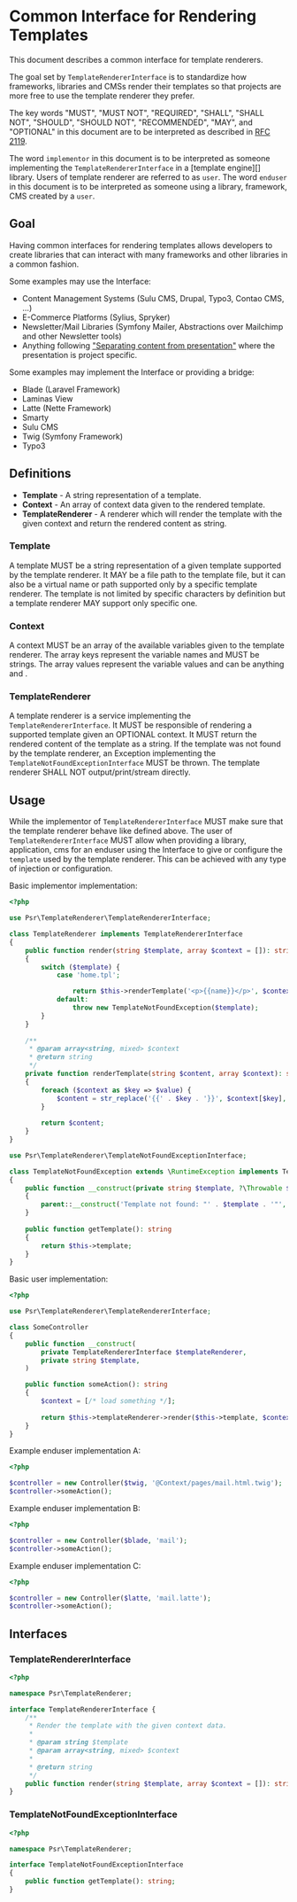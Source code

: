 Common Interface for Rendering Templates
========================================

This document describes a common interface for template renderers.

The goal set by `TemplateRendererInterface` is to standardize how frameworks, libraries and CMSs
render their templates so that projects are more free to use the template renderer they prefer.

The key words "MUST", "MUST NOT", "REQUIRED", "SHALL", "SHALL NOT", "SHOULD",
"SHOULD NOT", "RECOMMENDED", "MAY", and "OPTIONAL" in this document are to be
interpreted as described in [RFC 2119][].

The word `implementor` in this document is to be interpreted as someone
implementing the `TemplateRendererInterface` in a [template engine][] library.
Users of template renderer are referred to as `user`.
The word `enduser` in this document is to be interpreted as someone using
a library, framework, CMS created by a `user`.

[RFC 2119]: http://tools.ietf.org/html/rfc2119

## Goal

Having common interfaces for rendering templates allows developers to create libraries that can interact with many frameworks and other libraries in a common fashion.

Some examples may use the Interface:

 - Content Management Systems (Sulu CMS, Drupal, Typo3, Contao CMS, ...)
 - E-Commerce Platforms (Sylius, Spryker)
 - Newsletter/Mail Libraries (Symfony Mailer, Abstractions over Mailchimp and other Newsletter tools) 
 - Anything following ["Separating content from presentation"](https://en.wikipedia.org/wiki/Separation_of_content_and_presentation) where the presentation is project specific.

Some examples may implement the Interface or providing a bridge:

 - Blade (Laravel Framework)
 - Laminas View
 - Latte (Nette Framework)
 - Smarty
 - Sulu CMS
 - Twig (Symfony Framework)
 - Typo3

## Definitions

* **Template** - A string representation of a template.
* **Context** - An array of context data given to the rendered template.
* **TemplateRenderer** - A renderer which will render the template with the given context and return the rendered content as string.

### Template

A template MUST be a string representation of a given template supported by the template renderer. It MAY be a file path
to the template file, but it can also be a virtual name or path supported only by a specific template renderer. The
template is not limited by specific characters by definition but a template renderer MAY support only specific one.

### Context

A context MUST be an array of the available variables given to the template renderer. The array keys represent the
variable names and MUST be strings. The array values represent the variable values and can be anything and
.

### TemplateRenderer

A template renderer is a service implementing the `TemplateRendererInterface`. It MUST be responsible of rendering a 
supported template given an OPTIONAL context. It MUST return the rendered content of the template as a string.
If the template was not found by the template renderer, an Exception implementing the `TemplateNotFoundExceptionInterface`
MUST be thrown. The template renderer SHALL NOT output/print/stream directly.

## Usage

While the implementor of `TemplateRendererInterface` MUST make sure that the template renderer behave like defined
above. The user of `TemplateRendererInterface` MUST allow when providing a library, application, cms for an enduser
using the Interface to give or configure the `template` used by the template renderer. This can be achieved with any
type of injection or configuration.

Basic implementor implementation:

```php
<?php

use Psr\TemplateRenderer\TemplateRendererInterface;

class TemplateRenderer implements TemplateRendererInterface
{
    public function render(string $template, array $context = []): string
    {
        switch ($template) {
            case 'home.tpl';

                return $this->renderTemplate('<p>{{name}}</p>', $context);
            default: 
                throw new TemplateNotFoundException($template);
        }
    }
    
    /**
     * @param array<string, mixed> $context
     * @return string
     */
    private function renderTemplate(string $content, array $context): string
    {
        foreach ($context as $key => $value) {
            $content = str_replace('{{' . $key . '}}', $context[$key], $content);
        }
        
        return $content;
    }
}

use Psr\TemplateRenderer\TemplateNotFoundExceptionInterface;

class TemplateNotFoundException extends \RuntimeException implements TemplateNotFoundExceptionInterface
{
    public function __construct(private string $template, ?\Throwable $previous = null)
    {
        parent::__construct('Template not found: "' . $template . '"', 0 , $previous);
    }
    
    public function getTemplate(): string
    {
        return $this->template;
    }
}
```

Basic user implementation:

```php
<?php

use Psr\TemplateRenderer\TemplateRendererInterface;

class SomeController
{
    public function __construct(
        private TemplateRendererInterface $templateRenderer,
        private string $template,
    )

    public function someAction(): string
    {
        $context = [/* load something */]; 
    
        return $this->templateRenderer->render($this->template, $context);
    }
}
```

Example enduser implementation A:

```php
<?php

$controller = new Controller($twig, '@Context/pages/mail.html.twig');
$controller->someAction();
```

Example enduser implementation B:

```php
<?php

$controller = new Controller($blade, 'mail');
$controller->someAction();
```

Example enduser implementation C:

```php
<?php

$controller = new Controller($latte, 'mail.latte');
$controller->someAction();
```

## Interfaces

### TemplateRendererInterface

```php
<?php

namespace Psr\TemplateRenderer;

interface TemplateRendererInterface {
    /**
     * Render the template with the given context data.
     *
     * @param string $template
     * @param array<string, mixed> $context
     *
     * @return string
     */
    public function render(string $template, array $context = []): string;
}
```

### TemplateNotFoundExceptionInterface

```php
<?php

namespace Psr\TemplateRenderer;

interface TemplateNotFoundExceptionInterface
{
    public function getTemplate(): string;
}
```
